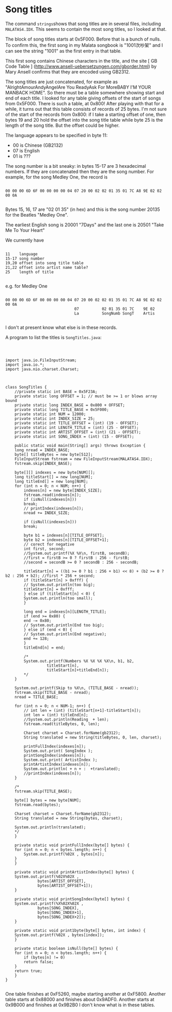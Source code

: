 #  Song titles 

The command
 `strings`shows that song titles are in
      several files, including
 `MALATAS4.IDX`.
      This seems to contain the most song titles, so I looked at that.

The block of song titles starts at 0x5F000. Before that is a bunch
      of nulls. To confirm this, the first song in my Malata songbook
      is "1001次吵架" and I can see the string "1001" as the first entry
      in that table.

This first song contains Chinese characters in the title, and the site
 [
	GB Code Table
      ] (http://www.ansell-uebersetzungen.com/gborder.html)
by Mary Ansell confirms that they are encoded using 
      GB2312.

The song titles are just concatenated, for example as
      "AlrightAmourAndyAngelAre You ReadyAsk For MoreBABY I'M YOUR MANBACK HOME".
      So there must be a table somewhere showing start and end of each title.
      I looked for any table giving offsets of the start of songs
      from 0x5F000. There is such a table, at 0x800! After playing with 
      that for a while, it turns out that this table consists
      of records of 25 bytes.
      I'm not sure of the start of the records from 0x800: 
      if I take a starting offset of one,
      then  bytes 19 and 20 hold the
      offset into the song title table while byte 25 is the length of the song title.
      But the offset could be higher.

The language appears to be specified in byte 11:

+  00 is Chinese (GB2132)
+  07 is English
+  01 is ???




The song number is a bit sneaky: in bytes 15-17 are 3 hexadecimal numbers.
      If they are concatenated then they are the song number.
      For example, for the song Medley One, the record is
```

00 00 00 6D 6F 00 00 00 00 04 07 20 00 02 02 01 35 01 7C A8 9E 02 02 00 0A
      
```
Bytes 15, 16, 17 are "02 01 35" (in hex) and this is the song number
      20135 for the Beatles "Medley One".

The earliest English song is 20001 "7Days" and the last one is
      20501 "Take Me To Your Heart"

We currently have
```

11    language
15-17 song number
19,20 offset into song title table
21,22 offset into artist name table?
25    length of title
      
```
e.g. for Medley One
```

00 00 00 6D 6F 00 00 00 00 04 07 20 00 02 02 01 35 01 7C A8 9E 02 02 00 0A
                              07          02 01 35 01 7C    9E 02
                              La          SongNumb SongT    Artis 
      
```
I don't at present know what else is in these records.

A program to list the titles is
 `SongTitles.java`:
```sh_cpp



import java.io.FileInputStream;
import java.io.*;
import java.nio.charset.Charset;



class SongTitles {
    //private static int BASE = 0x5F23A;
    private static long OFFSET = 1; // must be >= 1 or blows array bound
    private static long INDEX_BASE = 0x800 + OFFSET;
    private static long TITLE_BASE = 0x5F000;
    private static int NUM = 12000;
    private static int INDEX_SIZE = 25;
    private static int TITLE_OFFSET = (int) (19 - OFFSET);
    private static int LENGTH_TITLE = (int) (25 - OFFSET);
    private static int ARTIST_OFFSET = (int) (21 - OFFSET);
    private static int SONG_INDEX = (int) (15 - OFFSET);

    public static void main(String[] args) throws Exception {
	long nread = INDEX_BASE;
	byte[] titleBytes = new byte[512];
 	FileInputStream fstream = new FileInputStream(MALATAS4.IDX);
	fstream.skip(INDEX_BASE);

	byte[][] indexes = new byte[NUM][];
	long titleStart[] = new long[NUM];
	long titleEnd[] = new long[NUM];
	for (int n = 0; n < NUM; n++) {
	    indexes[n] = new byte[INDEX_SIZE];
	    fstream.read(indexes[n]);
	    if (isNull(indexes[n]))
		break;
	    // printIndex(indexes[n]);
	    nread += INDEX_SIZE;

	    if (isNull(indexes[n]))
		break;

	    byte b1 = indexes[n][TITLE_OFFSET];
	    byte b2 = indexes[n][TITLE_OFFSET+1];
	    // corect for negative
	    int first, second;
	    //System.out.printf(%X %X\n, firstB, secondB);
	    //first = firstB >= 0 ? firstB : 256 - firstB;
	    //second = secondB >= 0 ? secondB : 256 - secondB;

	    titleStart[n] = ((b1 >= 0 ? b1 : 256 + b1) << 8) + (b2 >= 0 ? b2 : 256 + b2); //first * 256 + second;
	    if (titleStart[n] > 0xfff) {
		// System.out.println(too big);
		titleStart[n] = 0xfff;
	    } else if (titleStart[n] < 0) {
		System.out.println(too small);
	    }

	    long end = indexes[n][LENGTH_TITLE];
	    if (end >= 0x80) {
		end -= 0x80;
		// System.out.println(End too big);
	    } else if (end < 0) {
		// System.out.println(End negative);
		end += 128;
	    }
	    titleEnd[n] = end;

	    /*
	    System.out.printf(Numbers %X %X %X %X\n, b1, b2, 
			      titleStart[n],
			      titleStart[n]+titleEnd[n]);
	    */
	}

	System.out.printf(Skip to %X\n, (TITLE_BASE - nread));
	fstream.skip(TITLE_BASE - nread);
	nread = TITLE_BASE;

	for (int n = 0; n < NUM-1; n++) {
	    // int len = (int) (titleStart[n+1]-titleStart[n]);
	    int len = (int) titleEnd[n];
	    //System.out.println(Reading  + len);
	    fstream.read(titleBytes, 0, len);

	    Charset charset = Charset.forName(gb2312);
	    String translated = new String(titleBytes, 0, len, charset);

	    printFullIndex(indexes[n]);
	    System.out.print( SongIndex );
	    printSongIndex(indexes[n]);
	    System.out.print( ArtistIndex );
	    printArtistIndex(indexes[n]);
	    System.out.println( + n + :  +translated);
	    //printIndex(indexes[n]);
	}

	/*
	fstream.skip(TITLE_BASE);

	byte[] bytes = new byte[NUM];
	fstream.read(bytes);

	Charset charset = Charset.forName(gb2312);
	String translated = new String(bytes, charset);

	System.out.println(translated);
	*/
    }

    private static void printFullIndex(byte[] bytes) {
	for (int n = 0; n < bytes.length; n++) {
	    System.out.printf(%02X , bytes[n]);
	}
    }

    private static void printArtistIndex(byte[] bytes) {
	System.out.printf(%02X%02X , 
			  bytes[ARTIST_OFFSET], 
			  bytes[ARTIST_OFFSET+1]);
    }

    private static void printSongIndex(byte[] bytes) {
	System.out.printf(%X%02X%02X , 
			  bytes[SONG_INDEX], 
			  bytes[SONG_INDEX+1], 
			  bytes[SONG_INDEX+2]);
    }
    
    private static void print1byte(byte[] bytes, int index) {
	System.out.printf(%02X , bytes[index]);
    }
    
    private static boolean isNull(byte[] bytes) {
	for (int n = 0; n < bytes.length; n++) {
	    if (bytes[n] != 0)
		return false;
	}
	return true;
    }
}
      
```


One table finishes at 0xF5260, maybe starting another at 0xF5800. 
      Another table starts at 0x88000 and finishes about 0x9ADF0.
      Another starts at 0x9B000 and finishes at 0x9B2B0
      I don't know what is in these tables.

